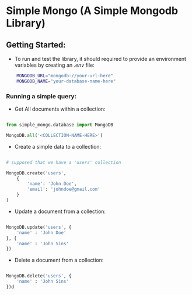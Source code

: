 # Simple Mongo (A Simple Mongodb Library)

## Getting Started:

- To run and test the library, it should required to provide an environment variables by creating an <i>.env</i> file:

```bash
    MONGODB_URL="mongodb://your-url-here"
    MONGODB_NAME="your-database-name-here"
```

### Running a simple query:

- Get All documents within a collection:

```python

from simple_mongo.database import MongoDB

MongoDB.all('<COLLECTION-NAME-HERE>')

```

- Create a simple data to a collection:

```python

# supposed that we have a 'users' collection

MongoDB.create('users',
    {
        'name': 'John Doe', 
        'email': 'johndoe@gmail.com'
    }
)
```

- Update a document from a collection:

```python

MongoDB.update('users', {
    'name' : 'John Doe'
}, {
    'name' : 'John Sins'
})

```

- Delete a document from a collection:

```python

MongoDB.delete('users', {
    'name' : 'John Sins'
})d

```
